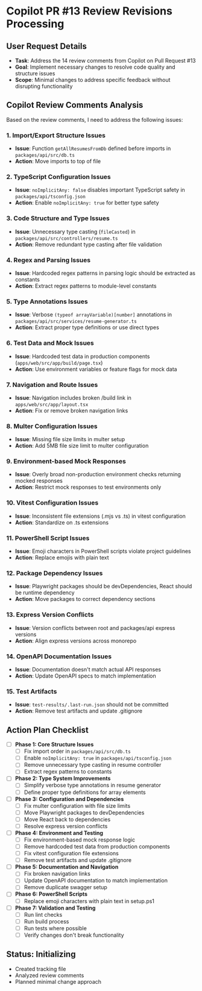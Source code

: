 # Copilot PR #13 Review Revisions Processing

## User Request Details
- **Task**: Address the 14 review comments from Copilot on Pull Request #13
- **Goal**: Implement necessary changes to resolve code quality and structure issues
- **Scope**: Minimal changes to address specific feedback without disrupting functionality

## Copilot Review Comments Analysis

Based on the review comments, I need to address the following issues:

### 1. Import/Export Structure Issues
- **Issue**: Function `getAllResumesFromDb` defined before imports in `packages/api/src/db.ts`
- **Action**: Move imports to top of file

### 2. TypeScript Configuration Issues  
- **Issue**: `noImplicitAny: false` disables important TypeScript safety in `packages/api/tsconfig.json`
- **Action**: Enable `noImplicitAny: true` for better type safety

### 3. Code Structure and Type Issues
- **Issue**: Unnecessary type casting (`fileCasted`) in `packages/api/src/controllers/resume.ts`
- **Action**: Remove redundant type casting after file validation

### 4. Regex and Parsing Issues
- **Issue**: Hardcoded regex patterns in parsing logic should be extracted as constants
- **Action**: Extract regex patterns to module-level constants

### 5. Type Annotations Issues
- **Issue**: Verbose `(typeof arrayVariable)[number]` annotations in `packages/api/src/services/resume-generator.ts`
- **Action**: Extract proper type definitions or use direct types

### 6. Test Data and Mock Issues
- **Issue**: Hardcoded test data in production components (`apps/web/src/app/build/page.tsx`)
- **Action**: Use environment variables or feature flags for mock data

### 7. Navigation and Route Issues
- **Issue**: Navigation includes broken /build link in `apps/web/src/app/layout.tsx`
- **Action**: Fix or remove broken navigation links

### 8. Multer Configuration Issues
- **Issue**: Missing file size limits in multer setup
- **Action**: Add 5MB file size limit to multer configuration

### 9. Environment-based Mock Responses
- **Issue**: Overly broad non-production environment checks returning mocked responses
- **Action**: Restrict mock responses to test environments only

### 10. Vitest Configuration Issues
- **Issue**: Inconsistent file extensions (.mjs vs .ts) in vitest configuration
- **Action**: Standardize on .ts extensions

### 11. PowerShell Script Issues
- **Issue**: Emoji characters in PowerShell scripts violate project guidelines
- **Action**: Replace emojis with plain text

### 12. Package Dependency Issues
- **Issue**: Playwright packages should be devDependencies, React should be runtime dependency
- **Action**: Move packages to correct dependency sections

### 13. Express Version Conflicts
- **Issue**: Version conflicts between root and packages/api express versions
- **Action**: Align express versions across monorepo

### 14. OpenAPI Documentation Issues
- **Issue**: Documentation doesn't match actual API responses
- **Action**: Update OpenAPI specs to match implementation

### 15. Test Artifacts
- **Issue**: `test-results/.last-run.json` should not be committed
- **Action**: Remove test artifacts and update .gitignore

## Action Plan Checklist

- [ ] **Phase 1: Core Structure Issues**
  - [ ] Fix import order in `packages/api/src/db.ts`
  - [ ] Enable `noImplicitAny: true` in `packages/api/tsconfig.json`
  - [ ] Remove unnecessary type casting in resume controller
  - [ ] Extract regex patterns to constants

- [ ] **Phase 2: Type System Improvements**
  - [ ] Simplify verbose type annotations in resume generator
  - [ ] Define proper type definitions for array elements

- [ ] **Phase 3: Configuration and Dependencies**
  - [ ] Fix multer configuration with file size limits  
  - [ ] Move Playwright packages to devDependencies
  - [ ] Move React back to dependencies
  - [ ] Resolve express version conflicts

- [ ] **Phase 4: Environment and Testing**
  - [ ] Fix environment-based mock response logic
  - [ ] Remove hardcoded test data from production components
  - [ ] Fix vitest configuration file extensions
  - [ ] Remove test artifacts and update .gitignore

- [ ] **Phase 5: Documentation and Navigation**
  - [ ] Fix broken navigation links
  - [ ] Update OpenAPI documentation to match implementation
  - [ ] Remove duplicate swagger setup

- [ ] **Phase 6: PowerShell Scripts**
  - [ ] Replace emoji characters with plain text in setup.ps1

- [ ] **Phase 7: Validation and Testing**
  - [ ] Run lint checks
  - [ ] Run build process
  - [ ] Run tests where possible
  - [ ] Verify changes don't break functionality

## Status: Initializing
- Created tracking file
- Analyzed review comments
- Planned minimal change approach